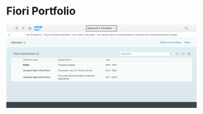 # Fiori Portfolio                

<p align="center">
  <img  src="https://github.com/srikanthsc/FiorielementPortfolio/blob/main/FIORI%20PORTFOLIO.PNG">
</p>
